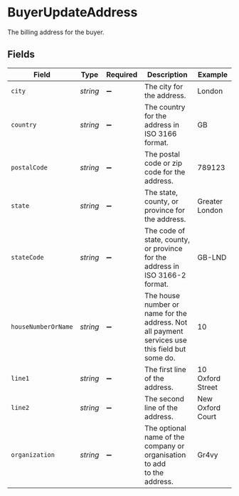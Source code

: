 # BuyerUpdateAddress

The billing address for the buyer.


## Fields

| Field                                                                                          | Type                                                                                           | Required                                                                                       | Description                                                                                    | Example                                                                                        |
| ---------------------------------------------------------------------------------------------- | ---------------------------------------------------------------------------------------------- | ---------------------------------------------------------------------------------------------- | ---------------------------------------------------------------------------------------------- | ---------------------------------------------------------------------------------------------- |
| `city`                                                                                         | *string*                                                                                       | :heavy_minus_sign:                                                                             | The city for the address.                                                                      | London                                                                                         |
| `country`                                                                                      | *string*                                                                                       | :heavy_minus_sign:                                                                             | The country for the address in ISO 3166 format.                                                | GB                                                                                             |
| `postalCode`                                                                                   | *string*                                                                                       | :heavy_minus_sign:                                                                             | The postal code or zip code for the address.                                                   | 789123                                                                                         |
| `state`                                                                                        | *string*                                                                                       | :heavy_minus_sign:                                                                             | The state, county, or province for the address.                                                | Greater London                                                                                 |
| `stateCode`                                                                                    | *string*                                                                                       | :heavy_minus_sign:                                                                             | The code of state, county, or province for the address in<br/>ISO 3166-2 format.               | GB-LND                                                                                         |
| `houseNumberOrName`                                                                            | *string*                                                                                       | :heavy_minus_sign:                                                                             | The house number or name for the address. Not all payment<br/>services use this field but some do. | 10                                                                                             |
| `line1`                                                                                        | *string*                                                                                       | :heavy_minus_sign:                                                                             | The first line of the address.                                                                 | 10 Oxford Street                                                                               |
| `line2`                                                                                        | *string*                                                                                       | :heavy_minus_sign:                                                                             | The second line of the address.                                                                | New Oxford Court                                                                               |
| `organization`                                                                                 | *string*                                                                                       | :heavy_minus_sign:                                                                             | The optional name of the company or organisation to add<br/>to the address.                    | Gr4vy                                                                                          |